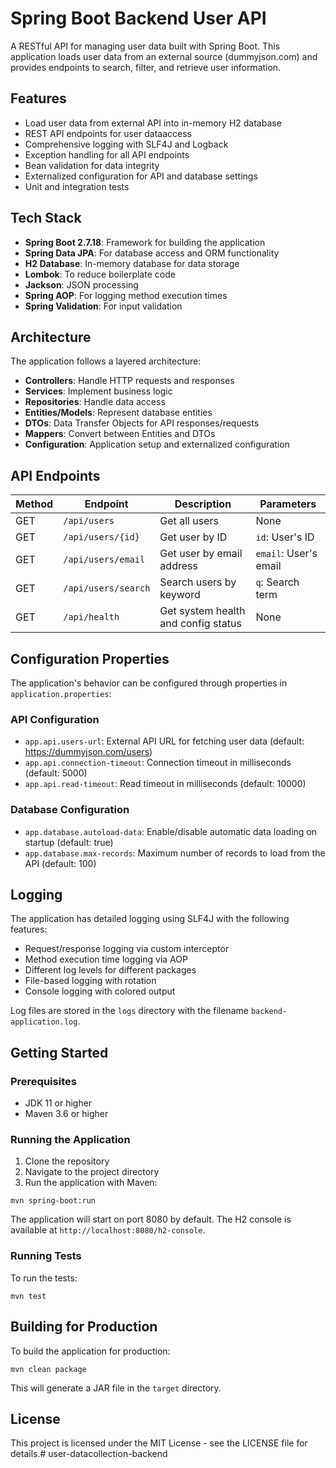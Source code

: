 # Spring Boot Backend User API

A RESTful API for managing user data built with Spring Boot. This application loads user data from an external source (dummyjson.com) and provides endpoints to search, filter, and retrieve user information.

## Features

- Load user data from external API into in-memory H2 database
- REST API endpoints for user dataaccess
- Comprehensive logging with SLF4J and Logback
- Exception handling for all API endpoints
- Bean validation for data integrity
- Externalized configuration for API and database settings
- Unit and integration tests

## Tech Stack

- **Spring Boot 2.7.18**: Framework for building the application
- **Spring Data JPA**: For database access and ORM functionality
- **H2 Database**: In-memory database for data storage
- **Lombok**: To reduce boilerplate code
- **Jackson**: JSON processing
- **Spring AOP**: For logging method execution times
- **Spring Validation**: For input validation

## Architecture

The application follows a layered architecture:

- **Controllers**: Handle HTTP requests and responses
- **Services**: Implement business logic
- **Repositories**: Handle data access
- **Entities/Models**: Represent database entities
- **DTOs**: Data Transfer Objects for API responses/requests
- **Mappers**: Convert between Entities and DTOs
- **Configuration**: Application setup and externalized configuration

## API Endpoints

| Method | Endpoint          | Description                         | Parameters                  |
|--------|-------------------|-------------------------------------|----------------------------|
| GET    | `/api/users`      | Get all users                       | None                       |
| GET    | `/api/users/{id}` | Get user by ID                      | `id`: User's ID            |
| GET    | `/api/users/email`| Get user by email address           | `email`: User's email      |
| GET    | `/api/users/search`| Search users by keyword            | `q`: Search term           |
| GET    | `/api/health`     | Get system health and config status | None                       |

## Configuration Properties

The application's behavior can be configured through properties in `application.properties`:

### API Configuration

- `app.api.users-url`: External API URL for fetching user data (default: https://dummyjson.com/users)
- `app.api.connection-timeout`: Connection timeout in milliseconds (default: 5000)
- `app.api.read-timeout`: Read timeout in milliseconds (default: 10000)

### Database Configuration

- `app.database.autoload-data`: Enable/disable automatic data loading on startup (default: true)
- `app.database.max-records`: Maximum number of records to load from the API (default: 100)

## Logging

The application has detailed logging using SLF4J with the following features:

- Request/response logging via custom interceptor
- Method execution time logging via AOP
- Different log levels for different packages
- File-based logging with rotation
- Console logging with colored output

Log files are stored in the `logs` directory with the filename `backend-application.log`.

## Getting Started

### Prerequisites

- JDK 11 or higher
- Maven 3.6 or higher

### Running the Application

1. Clone the repository
2. Navigate to the project directory
3. Run the application with Maven:

```
mvn spring-boot:run
```

The application will start on port 8080 by default. The H2 console is available at `http://localhost:8080/h2-console`.

### Running Tests

To run the tests:

```
mvn test
```

## Building for Production

To build the application for production:

```
mvn clean package
```

This will generate a JAR file in the `target` directory.

## License

This project is licensed under the MIT License - see the LICENSE file for details.#   u s e r - d a t a c o l l e c t i o n - b a c k e n d 
 
 